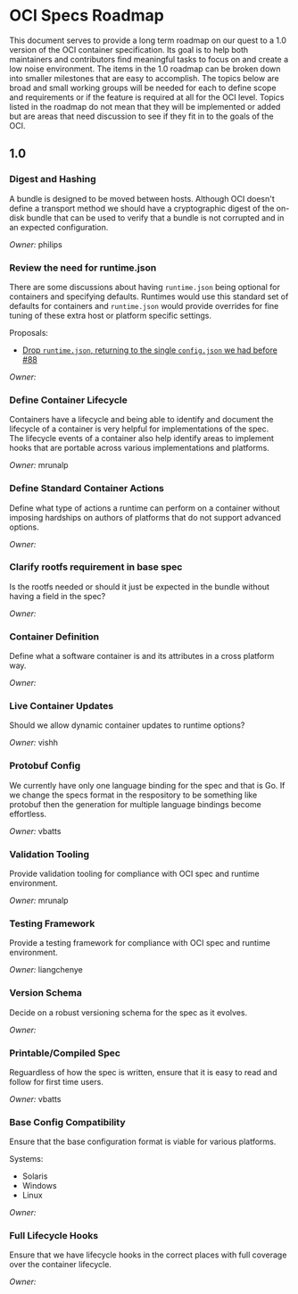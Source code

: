 # OCI Specs Roadmap

This document serves to provide a long term roadmap on our quest to a 1.0 version of the OCI container specification.
Its goal is to help both maintainers and contributors find meaningful tasks to focus on and create a low noise environment.
The items in the 1.0 roadmap can be broken down into smaller milestones that are easy to accomplish.
The topics below are broad and small working groups will be needed for each to define scope and requirements or if the feature is required at all for the OCI level.
Topics listed in the roadmap do not mean that they will be implemented or added but are areas that need discussion to see if they fit in to the goals of the OCI.

## 1.0

### Digest and Hashing

A bundle is designed to be moved between hosts. 
Although OCI doesn't define a transport method we should have a cryptographic digest of the on-disk bundle that can be used to verify that a bundle is not corrupted and in an expected configuration.

*Owner:* philips

### Review the need for runtime.json

There are some discussions about having `runtime.json` being optional for containers and specifying defaults.
Runtimes would use this standard set of defaults for containers and `runtime.json` would provide overrides for fine tuning of these extra host or platform specific settings.

Proposals:

* [Drop `runtime.json`, returning to the single `config.json` we had before #88](https://groups.google.com/a/opencontainers.org/forum/#!topic/dev/0QbyJDM9fWY)

*Owner:*  

### Define Container Lifecycle

Containers have a lifecycle and being able to identify and document the lifecycle of a container is very helpful for implementations of the spec.  
The lifecycle events of a container also help identify areas to implement hooks that are portable across various implementations and platforms.

*Owner:* mrunalp

### Define Standard Container Actions

Define what type of actions a runtime can perform on a container without imposing hardships on authors of platforms that do not support advanced options.

*Owner:*  

### Clarify rootfs requirement in base spec

Is the rootfs needed or should it just be expected in the bundle without having a field in the spec?

*Owner:*  

### Container Definition

Define what a software container is and its attributes in a cross platform way.

*Owner:*  

### Live Container Updates

Should we allow dynamic container updates to runtime options? 

*Owner:* vishh

### Protobuf Config 

We currently have only one language binding for the spec and that is Go.
If we change the specs format in the respository to be something like protobuf then the generation for multiple language bindings become effortless.

*Owner:* vbatts

### Validation Tooling

Provide validation tooling for compliance with OCI spec and runtime environment. 

*Owner:* mrunalp

### Testing Framework

Provide a testing framework for compliance with OCI spec and runtime environment.

*Owner:* liangchenye

### Version Schema

Decide on a robust versioning schema for the spec as it evolves.

*Owner:*  

### Printable/Compiled Spec

Reguardless of how the spec is written, ensure that it is easy to read and follow for first time users.

*Owner:* vbatts 

### Base Config Compatibility

Ensure that the base configuration format is viable for various platforms.

Systems: 

* Solaris
* Windows 
* Linux

*Owner:* 

### Full Lifecycle Hooks
Ensure that we have lifecycle hooks in the correct places with full coverage over the container lifecycle.

*Owner:*  
